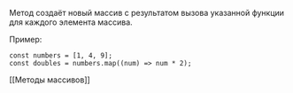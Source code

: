 Метод создаёт новый массив с результатом вызова указанной функции для каждого элемента массива.


Пример:
```
const numbers = [1, 4, 9];
const doubles = numbers.map((num) => num * 2);
```

[[Методы массивов]]